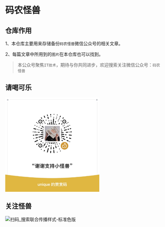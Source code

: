 # 码农怪兽

## 仓库作用

1、本仓库主要用来存储备份`码农怪兽`微信公众号的相关文章。

2、每篇文章中所用到的`图片`在本仓库也可以找到。

>本公众号聚焦`IT技术`，期待与你共同进步，欢迎搜索关注微信公众号：`码农怪兽`

## 请喝可乐

<img src="./assets/小怪兽的赞赏码.JPG" width = "300" height = "300" alt="图片名称" align="center" />

## 关注怪兽

![扫码_搜索联合传播样式-标准色版](./assets/扫码_搜索联合传播样式-标准色版.png)

